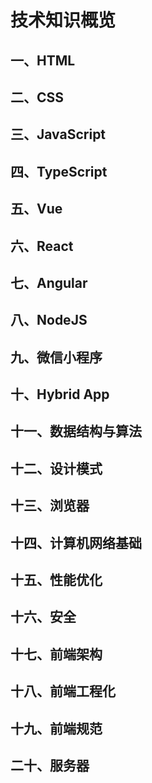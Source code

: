 # 技术知识概览

## 一、HTML

## 二、CSS

## 三、JavaScript

## 四、TypeScript

## 五、Vue

## 六、React

## 七、Angular

## 八、NodeJS

## 九、微信小程序

## 十、Hybrid App

## 十一、数据结构与算法

## 十二、设计模式

## 十三、浏览器

## 十四、计算机网络基础

## 十五、性能优化

## 十六、安全

## 十七、前端架构

## 十八、前端工程化

## 十九、前端规范

## 二十、服务器
